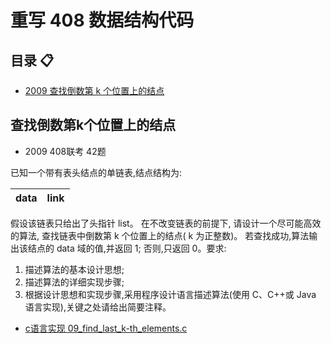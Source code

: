 # 重写 408 数据结构代码

## 目录 :clipboard:

-   [2009 查找倒数第 k 个位置上的结点](#查找倒数第k个位置上的结点)

## 查找倒数第k个位置上的结点
-   2009 408联考 42题

已知一个带有表头结点的单链表,结点结构为:

| data | link |
|:---- |:---- |

假设该链表只给出了头指针 list。
在不改变链表的前提下,
请设计一个尽可能高效的算法,
查找链表中倒数第 k 个位置上的结点( k 为正整数)。
若查找成功,算法输出该结点的 data 域的值,并返回 1;
否则,只返回 0。要求:

1.  描述算法的基本设计思想;
2.  描述算法的详细实现步骤;
3.  根据设计思想和实现步骤,采用程序设计语言描述算法(使用 C、C++或 Java 语言实现),关键之处请给出简要注释。

-   [c语言实现
09_find_last_k-th_elements.c](./09_find_last_k-th_elements)
